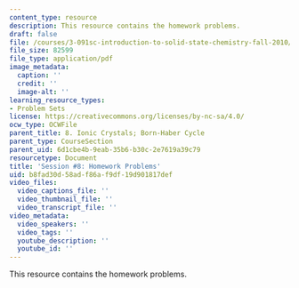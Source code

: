 ```yaml
---
content_type: resource
description: This resource contains the homework problems.
draft: false
file: /courses/3-091sc-introduction-to-solid-state-chemistry-fall-2010/b8fad30d58adf86af9df19d901817def_MIT3_091SCF09_hw8.pdf
file_size: 82599
file_type: application/pdf
image_metadata:
  caption: ''
  credit: ''
  image-alt: ''
learning_resource_types:
- Problem Sets
license: https://creativecommons.org/licenses/by-nc-sa/4.0/
ocw_type: OCWFile
parent_title: 8. Ionic Crystals; Born-Haber Cycle
parent_type: CourseSection
parent_uid: 6d1cbe4b-9eab-35b6-b30c-2e7619a39c79
resourcetype: Document
title: 'Session #8: Homework Problems'
uid: b8fad30d-58ad-f86a-f9df-19d901817def
video_files:
  video_captions_file: ''
  video_thumbnail_file: ''
  video_transcript_file: ''
video_metadata:
  video_speakers: ''
  video_tags: ''
  youtube_description: ''
  youtube_id: ''
---
```

This resource contains the homework problems.